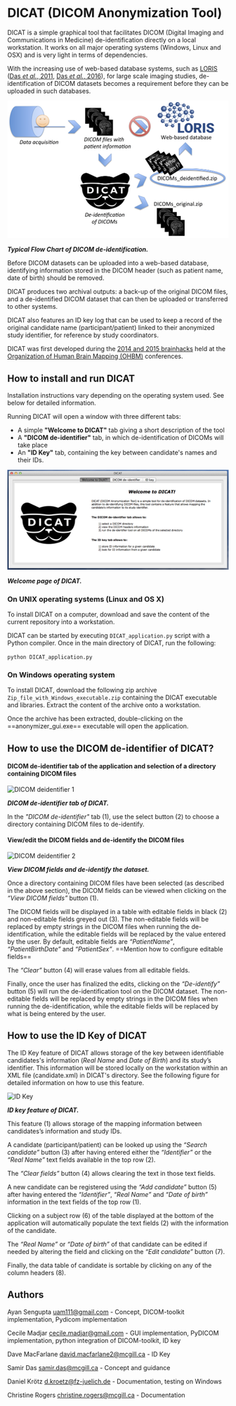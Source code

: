# DICAT (DICOM Anonymization Tool)

DICAT is a simple graphical tool that facilitates DICOM (Digital Imaging and Communications in Medicine) de-identification directly on a local workstation.
It works on all major operating systems (Windows, Linux and OSX) and is very light in terms of dependencies.

With the increasing use of web-based database systems, such as [LORIS](http://www.loris.ca) ([Das *et al.*, 2011](http://journal.frontiersin.org/article/10.3389/fninf.2011.00037/full), [Das *et al.*, 2016](http://www.sciencedirect.com/science/article/pii/S1053811915008009)), for large scale imaging studies, de-identification of DICOM datasets becomes a requirement before they can be uploaded in such databases.

![Flow Chart](DICAT/images/TypicFlowChartOfDICOMdeidentification.png)

***Typical Flow Chart of DICOM de-identification.***

Before DICOM datasets can be uploaded into a web-based database, identifying information stored in the DICOM header (such as patient name, date of birth) should be removed.

DICAT produces two archival outputs: a back-up of the original DICOM files, and a de-identified DICOM dataset that can then be uploaded or transferred to other systems.

DICAT also features an ID key log that can be used to keep a record of the original candidate name (participant/patient) linked to their anonymized study identifier, for reference by study coordinators. 

DICAT was first developed during the [2014 and 2015 brainhacks](http://brainhack.org) held at the [Organization of Human Brain Mapping (OHBM)](http://www.humanbrainmapping.org/i4a/pages/index.cfm?pageid=1) conferences.

## How to install and run DICAT

Installation instructions vary depending on the operating system used. See below for detailed information.

Running DICAT will open a window with three different tabs:

* A simple **"Welcome to DICAT"** tab giving a short description of the tool
* A **"DICOM de-identifier"** tab, in which de-identification of DICOMs will take place 
* An **"ID Key"** tab, containing the key between candidate's names and their IDs.

![Welcome page](DICAT/images/Welcome_DICAT.png)

***Welcome page of DICAT.***

### On UNIX operating systems (Linux and OS X) 

To install DICAT on a computer, download and save the content of the current repository into a workstation.

DICAT can be started by executing `DICAT_application.py` script with a Python compiler. Once in the main directory of DICAT, run the following:

```python DICAT_application.py```

### On Windows operating system

To install DICAT, download the following zip archive `Zip_file_with_Windows_executable.zip` containing the DICAT executable and libraries. Extract the content of the archive onto a workstation.

Once the archive has been extracted, double-clicking on the ==anonymizer_gui.exe== executable will open the application.

## How to use the DICOM de-identifier of DICAT?

#### DICOM de-identifier tab of the application and selection of a directory containing DICOM files

![DICOM deidentifier 1](DICAT/images/DICOM_anonymizer1.png)

***DICOM de-identifier tab of DICAT.*** 

In the *"DICOM de-identifier"* tab (1), use the select button (2) to choose a directory containing DICOM files to de-identify.

#### View/edit the DICOM fields and de-identify the DICOM files

![DICOM deidentifier 2](DICAT/images/DICOM_anonymizer2.png)

***View DICOM fields and de-identify the dataset.*** 

Once a directory containing DICOM files have been selected (as described in the above section), the DICOM fields can be viewed when clicking on the *“View DICOM fields”* button (1).

 The DICOM fields will be displayed in a table with editable fields in black (2) and non-editable fields greyed out (3). The non-editable fields will be replaced by empty strings in the DICOM files when running the de-identification, while the editable fields will be replaced by the value entered by the user. By default, editable fields are *“PatientName”*, *“PatientBirthDate”* and *“PatientSex”*. ==Mention how to configure editable fields== 
 
The *“Clear”* button (4) will erase values from all editable fields. 

Finally, once the user has finalized the edits, clicking on the *“De-identify”* button (5) will run the de-identification tool on the DICOM dataset. The non-editable fields will be replaced by empty strings in the DICOM files when running the de-identification, while the editable fields will be replaced by what is being entered by the user. 


## How to use the ID Key of DICAT

The ID Key feature of DICAT allows storage of the key between identifiable candidates's information (*Real Name* and *Date of Birth*) and its study’s identifier. This information will be stored locally on the workstation within an XML file (candidate.xml) in DICAT's directory. See the following figure for detailed information on how to use this feature.

![ID Key](DICAT/images/ID_Mapper.png)

***ID key feature of DICAT.*** 

This feature (1) allows storage of the mapping information between candidates’s information and study IDs. 

A candidate (participant/patient) can be looked up using the *“Search candidate”* button (3) after having entered either the *“Identifier”* or the *“Real Name”* text fields available in the top row (2). 

The *“Clear fields”* button (4) allows clearing the text in those text fields. 

A new candidate can be registered using the *“Add candidate”* button (5) after having entered the *“Identifier”*, *“Real Name”* and *“Date of birth”* information in the text fields of the top row (1). 

Clicking on a subject row (6) of the table displayed at the bottom of the application will automatically populate the text fields (2) with the information of the candidate. 

The *“Real Name”* or *“Date of birth”* of that candidate can be edited if needed by altering the field and clicking on the *“Edit candidate”* button (7). 

Finally, the data table of candidate is sortable by clicking on any of the column headers (8).


## Authors

Ayan Sengupta <uam111@gmail.com>              - Concept, DICOM-toolkit implementation, Pydicom implementation   

Cecile Madjar <cecile.madjar@gmail.com>       - GUI implementation, PyDICOM implementation, python integration of DICOM-toolkit, ID key

Dave MacFarlane <david.macfarlane2@mcgill.ca> - ID Key

Samir Das <samir.das@mcgill.ca>               - Concept and guidance

Daniel Krötz <d.kroetz@fz-juelich.de>         - Documentation, testing on Windows

Christine Rogers <christine.rogers@mcgill.ca> - Documentation

